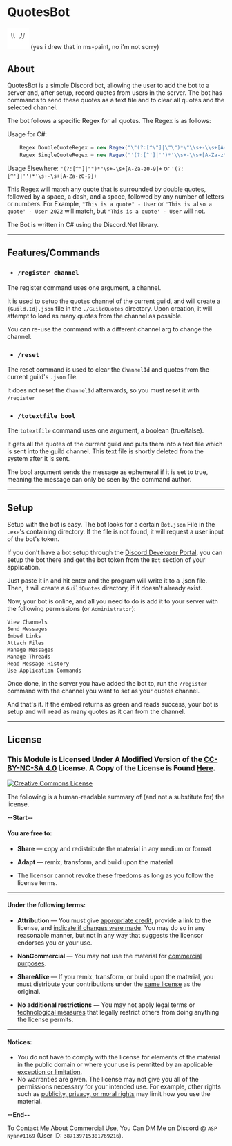 ﻿# QuotesBot 
<img src="QuotesBot.png" width="10%" alt="QuotesBotImg"><img/> (yes i drew that in ms-paint, no i'm not sorry)

## About

QuotesBot is a simple Discord bot, allowing the user to add the bot to a server and, after setup, record quotes from users in the server.
The bot has commands to send these quotes as a text file and to clear all quotes and the selected channel.

The bot follows a specific Regex for all quotes. The Regex is as follows:

Usage for C#: 
```csharp
    Regex DoubleQuoteRegex = new Regex("\"(?:[^\"]|\"\")*\"\\s+-\\s+[A-Za-z\\s0-9]+", RegexOptions.IgnoreCase);
    Regex SingleQuoteRegex = new Regex("'(?:[^']|'')*'\\s+-\\s+[A-Za-z\\s0-9]+", RegexOptions.IgnoreCase);
```

Usage Elsewhere: `"(?:[^"]|"")*"\s+-\s+[A-Za-z0-9]+` or `'(?:[^']|'')*'\s+-\s+[A-Za-z0-9]+`

This Regex will match any quote that is surrounded by double quotes, followed by a space, a dash, and a space, followed by any number of letters or numbers.
For Example, `"This is a quote" - User` or `'This is also a quote' - User 2022` will match, but `"This is a quote' - User` will not.

The Bot is written in C# using the Discord.Net library.

---
## Features/Commands
- ### `/register channel`
The register command uses one argument, a channel.

It is used to setup the quotes channel of the current guild, and will create a `{Guild.Id}.json` file in the `./GuildQuotes` directory.
Upon creation, it will attempt to load as many quotes from the channel as possible.

You can re-use the command with a different channel arg to change the channel.

- ### `/reset`
The reset command is used to clear the `ChannelId` and quotes from the current guild's `.json` file.

It does not reset the `ChannelId` afterwards, so you must reset it with `/register`

- ### `/totextfile bool`
The `totextfile` command uses one argument, a boolean (true/false).

It gets all the quotes of the current guild and puts them into a text file which is sent into the guild channel.
This text file is shortly deleted from the system after it is sent.

The bool argument sends the message as ephemeral if it is set to true, meaning the message can only be seen by the command author.
 

---
## Setup

Setup with the bot is easy. The bot looks for a certain `Bot.json` File in the `.exe`'s containing directory.
If the file is not found, it will request a user input of the bot's token. 

If you don't have a bot setup through the [Discord Developer Portal](https://discord.com/developers/applications/),
you can setup the bot there and get the bot token from the `Bot` section of your application.

Just paste it in and hit enter and the program will write it to a .json file. 
Then, it will create a `GuildQuotes` directory, if it doesn't already exist.

Now, your bot is online, and all you need to do is add it to your server with the following permissions (or `Administrator`):
```
View Channels
Send Messages
Embed Links
Attach Files
Manage Messages
Manage Threads
Read Message History
Use Application Commands
```
Once done, in the server you have added the bot to, run the `/register` command with the channel you want to set as your quotes channel.

And that's it. If the embed returns as green and reads success, your bot is setup and will read as many quotes as it can from the channel.

---
## License

### This Module is Licensed Under A Modified Version of the [CC-BY-NC-SA 4.0](http://creativecommons.org/licenses/by-nc-sa/4.0/) License. A Copy of the License is Found [Here](https://github.com/ASPNyan/quotesbot/blob/main/LICENSE.md).

<a rel="license" href="http://creativecommons.org/licenses/by-nc-sa/4.0/"><img alt="Creative Commons License" style="border-width:0" src="https://i.creativecommons.org/l/by-nc-sa/4.0/88x31.png"/></a>

The following is a human-readable summary of (and not a substitute for) the license.

**--Start--**

#### You are free to:

- **Share** — copy and redistribute the material in any medium or format
- **Adapt** — remix, transform, and build upon the material

- The licensor cannot revoke these freedoms as long as you follow the license terms.

---

#### Under the following terms:

- **Attribution** — You must give [appropriate credit](#), provide a link to the license, and [indicate if changes were made](#). You may do so in any reasonable manner, but not in any way that suggests the licensor endorses you or your use.
- **NonCommercial** — You may not use the material for [commercial purposes](#).
- **ShareAlike** — If you remix, transform, or build upon the material, you must distribute your contributions under the [same license](#) as the original.

- **No additional restrictions** — You may not apply legal terms or [technological measures](#) that legally restrict others from doing anything the license permits.

---

#### Notices:

- You do not have to comply with the license for elements of the material in the public domain or where your use is permitted by an applicable [exception or limitation](#).
- No warranties are given. The license may not give you all of the permissions necessary for your intended use. For example, other rights such as [publicity, privacy, or moral rights](#) may limit how you use the material.

**--End--**

To Contact Me About Commercial Use, You Can DM Me on Discord @ `ASP Nyan#1169` (User ID: `387139715301769216`).